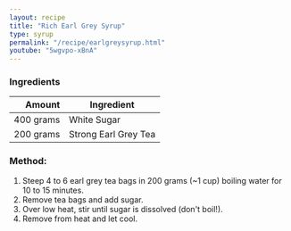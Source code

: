 ```yaml
---
layout: recipe
title: "Rich Earl Grey Syrup"
type: syrup
permalink: "/recipe/earlgreysyrup.html"
youtube: "5wgvpo-xBnA"
---
```


### Ingredients

| Amount  | Ingredient               |
| --------: | -------------------- |
| 400 grams | White Sugar          |
| 200 grams | Strong Earl Grey Tea |

### Method:

1. Steep 4 to 6 earl grey tea bags in 200 grams (~1 cup) boiling water for 10 to 15 minutes.
2. Remove tea bags and add sugar.
3. Over low heat, stir until sugar is dissolved (don't boil!).
4. Remove from heat and let cool.
